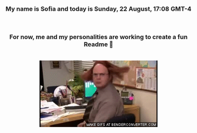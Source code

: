 


<div align="center">
<h3 >My name is Sofia and today is Sunday, 22 August, 17:08 GMT-4</h3><br>
<h3 >For now, me and my personalities are working to create a fun Readme 👋
</h3><br>
<img src='img/dwight.gif' alt='working...'/>
</div>
